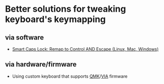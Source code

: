 Better solutions for tweaking keyboard's keymapping
===

via software
---

- [Smart Caps Lock: Remap to Control AND Escape (Linux, Mac, Windows)](https://gist.github.com/tanyuan/55bca522bf50363ae4573d4bdcf06e2e)

via hardware/firmware
---

- Using custom keyboard that supports [QMK](https://qmk.fm/)/[VIA](https://www.caniusevia.com/) firmware
